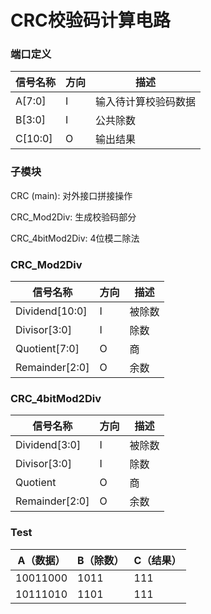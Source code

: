 # CRC校验码计算电路

### 端口定义

| 信号名称 | 方向 | 描述                 |
| -------- | ---- | -------------------- |
| A[7:0]        | I    | 输入待计算校验码数据 |
| B[3:0]        | I    | 公共除数             |
| C[10:0]        | O    | 输出结果             |

### 子模块

CRC (main): 对外接口拼接操作

CRC_Mod2Div: 生成校验码部分

CRC_4bitMod2Div: 4位模二除法

### CRC_Mod2Div

| 信号名称       | 方向 | 描述   |
| -------------- | ---- | ------ |
| Dividend[10:0] | I    | 被除数 |
| Divisor[3:0]   | I    | 除数   |
| Quotient[7:0]  | O    | 商     |
| Remainder[2:0] | O    | 余数   |

### CRC_4bitMod2Div

| 信号名称       | 方向 | 描述   |
| -------------- | ---- | ------ |
| Dividend[3:0]  | I    | 被除数 |
| Divisor[3:0]   | I    | 除数   |
| Quotient       | O    | 商     |
| Remainder[2:0] | O    | 余数   |

### Test

| A（数据） | B（除数） | C（结果） |
| --------- | --------- | --------- |
| 10011000  | 1011      | 111       |
| 10111010  | 1101      | 111       |

